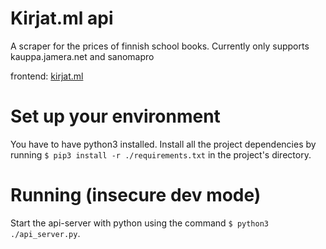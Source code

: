 # Kirjat.ml api
 
A scraper for the prices of finnish school books.
Currently only supports kauppa.jamera.net and sanomapro

frontend: [kirjat.ml](https://kirjat.ml)

# Set up your environment
You have to have python3 installed.
Install all the project dependencies by running
```$ pip3 install -r ./requirements.txt```
in the project's directory.
# Running (insecure dev mode)
Start the api-server with python using the command 
```$ python3 ./api_server.py```.
